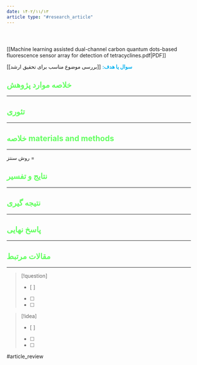 ```yaml
---
date: ۱۴۰۲/۱۱/۱۳
article type: "#research_article"
---
```


```bibtex




```

[[Machine learning assisted dual-channel carbon quantum dots-based fluorescence sensor array for detection of tetracyclines.pdf|PDF]]

**<span style="color:#00b0f0">سوال یا هدف:</span>**
[[بررسی موضوع مناسب برای تحقیق ارشد]]


## <span style="color:#64ff61">خلاصه موارد پژوهش</span>
---

## <span style="color:#64ff61">تئوری</span>
---



## <span style="color:#64ff61">خلاصه materials and methods</span>
---

روش سنتز = 



## <span style="color:#64ff61"> نتایج و تفسیر</span>
---



## <span style="color:#64ff61">نتیجه گیری</span>
---



## <span style="color:#64ff61">پاسخ نهایی</span>
---




## <span style="color:#64ff61">مقالات مرتبط</span>
---





> [!question] 
>- [ ] 
>- [ ]  
>- [ ] 


> [!idea] 
> - [ ] 
>- [ ] 
>- [ ] 



#article_review
